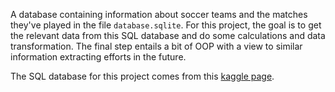 

A database containing information about soccer teams and the matches they've played in the file `database.sqlite`. For this project, the goal is to get the relevant data from this SQL database and do some calculations and data transformation. The final step entails a bit of OOP with a view to similar information extracting efforts in the future. 

The SQL database for this project comes from this [kaggle page](https://www.kaggle.com/laudanum/footballdelphi).
